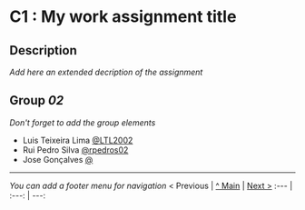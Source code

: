 # C1 : My work assignment title

## Description
_Add here an extended decription of the assignment_


## Group _02_

_Don't forget to add the group elements_

* Luis Teixeira Lima [@LTL2002](https://github.com/LTL2002)
* Rui Pedro Silva [@rpedros02](https://github.com/rpedros02)
* Jose Gonçalves [@]()


---
_You can add a footer menu for navigation_ 
< Previous | [^ Main](../../../) | [Next >](c2.md)
:--- | :---: | ---: 